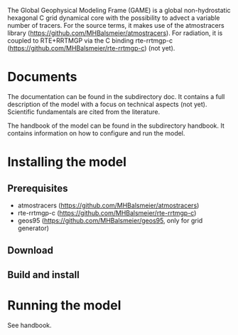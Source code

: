The Global Geophysical Modeling Frame (GAME) is a global non-hydrostatic hexagonal C grid dynamical core with the possibility to advect a variable number of tracers. For the source terms, it makes use of the atmostracers library (https://github.com/MHBalsmeier/atmostracers). For radiation, it is coupled to RTE+RRTMGP via the C binding rte-rrtmgp-c (https://github.com/MHBalsmeier/rte-rrtmgp-c) (not yet).

# Documents

The documentation can be found in the subdirectory doc. It contains a full description of the model with a focus on technical aspects (not yet). Scientific fundamentals are cited from the literature.

The handbook of the model can be found in the subdirectory handbook. It contains information on how to configure and run the model.

# Installing the model

## Prerequisites

* atmostracers (https://github.com/MHBalsmeier/atmostracers)
* rte-rrtmgp-c (https://github.com/MHBalsmeier/rte-rrtmgp-c)
* geos95 (https://github.com/MHBalsmeier/geos95, only for grid generator)

## Download

## Build and install

# Running the model

See handbook.

